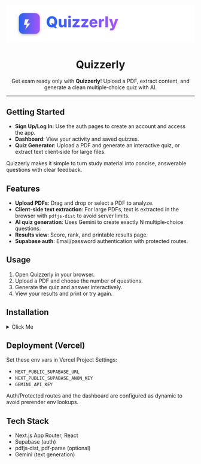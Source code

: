 <p align="center">
  <img src="./public/quizzerly-logo.svg" alt="Quizzerly" width="520" />
  
</p>

<h1 align="center">Quizzerly</h1>

<p align="center">Get exam ready only with <b>Quizzerly</b>! Upload a PDF, extract content, and generate a clean multiple‑choice quiz with AI.</p>

---

## Getting Started

- <b>Sign Up/Log In</b>: Use the auth pages to create an account and access the app.
- <b>Dashboard</b>: View your activity and saved quizzes.
- <b>Quiz Generator</b>: Upload a PDF and generate an interactive quiz, or extract text client‑side for large files.

Quizzerly makes it simple to turn study material into concise, answerable questions with clear feedback.

## Features

- <b>Upload PDFs</b>: Drag and drop or select a PDF to analyze.
- <b>Client‑side text extraction</b>: For large PDFs, text is extracted in the browser with `pdfjs-dist` to avoid server limits.
- <b>AI quiz generation</b>: Uses Gemini to create exactly N multiple‑choice questions.
- <b>Results view</b>: Score, rank, and printable results page.
- <b>Supabase auth</b>: Email/password authentication with protected routes.

## Usage

1. Open Quizzerly in your browser.
2. Upload a PDF and choose the number of questions.
3. Generate the quiz and answer interactively.
4. View your results and print or try again.

## Installation

<details>
<summary>Click Me</summary>

```bash
# 1) Install
npm install

# 2) Environment variables (create .env.local)
NEXT_PUBLIC_SUPABASE_URL=your_supabase_url
NEXT_PUBLIC_SUPABASE_ANON_KEY=your_supabase_anon_key
GEMINI_API_KEY=your_gemini_api_key

# 3) Dev
npm run dev
```

</details>

## Deployment (Vercel)

Set these env vars in Vercel Project Settings:

- `NEXT_PUBLIC_SUPABASE_URL`
- `NEXT_PUBLIC_SUPABASE_ANON_KEY`
- `GEMINI_API_KEY`

Auth/Protected routes and the dashboard are configured as dynamic to avoid prerender env lookups.

## Tech Stack

- Next.js App Router, React
- Supabase (auth)
- pdfjs‑dist, pdf‑parse (optional)
- Gemini (text generation)
